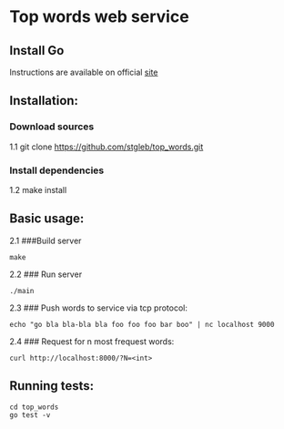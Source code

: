 # Top words web service

## Install Go

Instructions are available on official [site](https://golang.org/doc/install)


## Installation:

### Download sources

1.1 git clone https://github.com/stgleb/top_words.git

### Install dependencies

1.2 make install



## Basic usage:

2.1 ###Build server

    make

2.2 ### Run server

    ./main


2.3 ### Push words to service via tcp protocol:

	echo "go bla bla-bla bla foo foo foo bar boo" | nc localhost 9000

2.4 ### Request for n most frequest words:

	curl http://localhost:8000/?N=<int>



## Running tests:

    cd top_words
    go test -v
